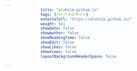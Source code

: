 ---
                title: "alxhslm.github.io"
                tags: [パーソナルサイト]
                externalUrl: "https://alxhslm.github.io/"
                weight: 541
                showDate: false
                showAuthor: false
                showReadingTime: false
                showEdit: false
                showLikes: false
                showViews: false
                layoutBackgroundHeaderSpace: false
                ---

